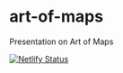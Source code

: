 # art-of-maps
Presentation on Art of Maps

[![Netlify Status](https://api.netlify.com/api/v1/badges/e4ef7bc9-af95-4090-a596-7960e536673d/deploy-status)](https://app.netlify.com/sites/artofmaps/deploys)
